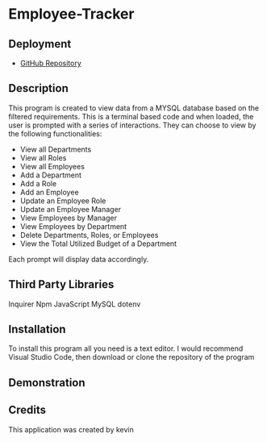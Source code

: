 # Employee-Tracker
## Deployment
* [GitHub Repository](https://github.com/cn-kp/Employee-Tracker)

## Description

This program is created to view data from a MYSQL database based on the filtered requirements. This is a terminal based code and when loaded, the user is prompted with a series of interactions. They can choose to view by the following functionalities: 
* View all Departments
* View all Roles
* View all Employees
* Add a Department
* Add a Role
* Add an Employee
* Update an Employee Role
* Update an Employee Manager
* View Employees by Manager
* View Employees by Department
* Delete Departments, Roles, or Employees
* View the Total Utilized Budget of a Department

Each prompt will display data accordingly.
## Third Party Libraries

Inquirer Npm 
JavaScript
MySQL
dotenv

## Installation

To install this program all you need is a text editor. I would recommend Visual Studio Code, then download or clone the repository of the program

## Demonstration

## Credits

This application was created by kevin